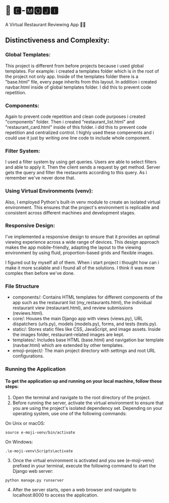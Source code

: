 # 🍭 🅴-🅼🅾🅹🅸

A Virtual Restaurant Reviewing App 🍔📱

## Distinctiveness and Complexity:

### Global Templates:

This project is different from before projects because i used global templates.
For example: i created a templates folder which is in the root of the project not only app.
Inside of the templates folder there is a "base.html" file, every page inherits from this layout.
In addition i created navbar.html inside of global templates folder. I did this to prevent code repetition.

### Components:

Again to prevent code repetition and clean code purposes i created "components" folder.
Then i created "restaurant_list.html" and "restaurant_card.html" inside of this folder.
i did this to prevent code repetition and centralized control. I highly used these compenents
and i could use it just by writing one line code to include whole component.

### Filter System:

I used a filter system by using get queries. Users are able to select filters and
able to apply it. Then the client sends a request by get method. Server gets the query
and filter the restaurants according to this query. As i remember we've never done that.

### Using Virtual Environments (venv):

Also, I employed Python's built-in venv module to create an isolated virtual environment. 
This ensures that the project's environment is replicable and consistent across different machines and development stages.

### Responsive Design:
I've implemented a responsive design to ensure that it provides an optimal viewing experience across a wide range of devices. 
This design approach makes the app mobile-friendly, adapting the layout to the viewing environment by using fluid, proportion-based grids and flexible images.

I figured out by myself all of them. When i start project i thought how can i make it more scalable
and i found all of the solutions. I think it was more complex then before we've done.

### File Structure

- components/: Contains HTML templates for different components of the app such as the restaurant list (my_restaurants.html), the individual restaurant view (restaurant.html), and review submissions (reviews.html).
- core/: Houses the main Django app with views (views.py), URL dispatchers (urls.py), models (models.py), forms, and tests (tests.py).
- static/: Stores static files like CSS, JavaScript, and image assets. Inside the images folder, restaurant-related images are kept.
- templates/: Includes base HTML (base.html) and navigation bar template (navbar.html) which are extended by other templates.
- emoji-project/: The main project directory with settings and root URL configurations.

### Running the Application

#### To get the application up and running on your local machine, follow these steps:

1. Open the terminal and navigate to the root directory of the project.
2. Before running the server, activate the virtual environment to ensure that you are using the project's isolated dependency set. Depending on your operating system, use one of the following commands:
   
On Unix or macOS:
```
source e-moji-venv/bin/activate
```
   On Windows: 
```
.\e-moji-venv\Scripts\activate
```   
3. Once the virtual environment is activated and you see (e-moji-venv) prefixed in your terminal, execute the following command to start the Django web server:

```
python manage.py runserver
```

4. After the server starts, open a web browser and navigate to localhost:8000 to access the application.
